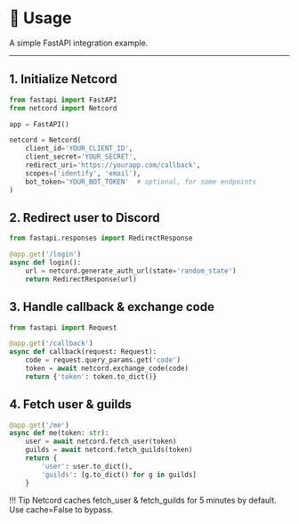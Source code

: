 # 🔧 Usage

A simple FastAPI integration example.

---

## 1. Initialize Netcord

```python
from fastapi import FastAPI
from netcord import Netcord

app = FastAPI()

netcord = Netcord(
    client_id='YOUR_CLIENT_ID',
    client_secret='YOUR_SECRET',
    redirect_uri='https://yourapp.com/callback',
    scopes=('identify', 'email'),
    bot_token='YOUR_BOT_TOKEN'  # optional, for some endpoints
)
```

## 2. Redirect user to Discord

```python
from fastapi.responses import RedirectResponse

@app.get('/login')
async def login():
    url = netcord.generate_auth_url(state='random_state')
    return RedirectResponse(url)
```

## 3. Handle callback & exchange code

```python
from fastapi import Request

@app.get('/callback')
async def callback(request: Request):
    code = request.query_params.get('code')
    token = await netcord.exchange_code(code)
    return {'token': token.to_dict()}
```

## 4. Fetch user & guilds

```python
@app.get('/me')
async def me(token: str):
    user = await netcord.fetch_user(token)
    guilds = await netcord.fetch_guilds(token)
    return {
        'user': user.to_dict(),
        'guilds': [g.to_dict() for g in guilds]
    }
```

!!! Tip
    Netcord caches fetch_user & fetch_guilds for 5 minutes by default. Use cache=False to bypass.
